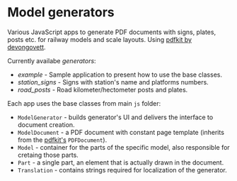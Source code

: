 # Model generators
Various JavaScript apps to generate PDF documents with signs, plates, posts etc. for railway models and scale layouts. Using [pdfkit by devongovett](https://github.com/devongovett/pdfkit).

Currently availabe *generators*:
* *example* - Sample application to present how to use the base classes.
* *station_signs* - Signs with station's name and platforms numbers.
* *road_posts* - Road kilometer/hectometer posts and plates.

Each app uses the base classes from main `js` folder:
* `ModelGenerator` - builds generator's UI and delivers the interface to document creation.
* `ModelDocument` - a PDF document with constant page template (inherits from the [pdfkit's](https://github.com/devongovett/pdfkit) `PDFDocument`).
* `Model` - container for the parts of the specific model, also responsible for cretaing those parts.
* `Part` - a single part, an element that is actually drawn in the document.
* `Translation` - contains strings required for localization of the generator.